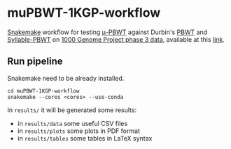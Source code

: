 # muPBWT-1KGP-workflow

[Snakemake](https://doi.org/10.12688/f1000research.29032.1) workflow for testing 
[μ-PBWT](https://github.com/dlcgold/muPBWT) against Durbin's 
[PBWT](https://github.com/richarddurbin/pbwt) and 
[Syllable-PBWT](https://github.com/ZhiGroup/Syllable-PBWT) on 
[1000 Genome Project phase 3 data](https://doi.org/10.1038/nature15393), available at this 
[link](https://ftp.1000genomes.ebi.ac.uk/vol1/ftp/release/20130502/).

## Run pipeline
Snakemake need to be already installed.
```shell
cd muPBWT-1KGP-workflow
snakemake --cores <cores> --use-conda
```

In `results/` it will be generated some results:
- in `results/data` some useful CSV files
- in `results/plots` some plots in PDF format
- in `results/tables` some tables in LaTeX syntax
